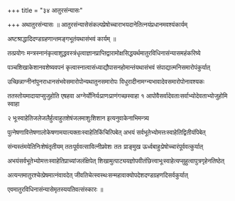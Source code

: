 +++
title = "३४ आतुरसंन्यासः"

+++
अथातुरसंन्यासः ॥ आतुरसंन्यासेसंकल्पप्रेषोच्चाराभयदानेतित्नयंप्रधानमवश्यंकार्यम्

अष्टश्राद्धादिदण्डग्रहणान्तमङ्गभूतंयथासंभवं कार्यम् ॥

तत्प्रयोगः मन्त्रस्नानंकृत्वाशुद्धवस्त्रंधृत्वाज्ञानप्राप्तिद्वारामोक्षसिद्धयर्थमातुरविधिनासंन्यासमहंकरिष्ये

पञ्चशिखाकेशानवशेष्यवपनं कृत्वास्नात्वासंध्याद्यौपासनहोमान्तंयथासंभवं संपाद्यात्मनिसमारोपंकुर्यात्

उच्छिन्नाग्नीनांपुनराधानसंभवेसमारोपोन्यथातुनसमारोपः विधुरादीनामग्न्यभावादेवसमारोपोनावश्यकः

ततस्तोयमादायाप्सुजुहोति एषहवा अग्नेर्योनिर्यःप्राणःप्राणंगच्छस्वाहा १ आपोवैसर्वादेवताःसर्वाभ्योदेवताभ्योजुहोमि स्वाहा

२ भूःस्वाहेतिजलेजलैर्हुत्वाहुतशेषंजलमाशुःशिशान इत्यनुवाकेनाभिमन्त्र्य

पुत्नेषणावित्तेषणालोकेषणामयात्यक्ताःस्वाहेतिकिंचित्पिबेत् अभयं सर्वभूतेभ्योमत्तःस्वाहेतिद्वितीयंपिबेत्

संन्यस्तंमयेतिनिःशेषंतृतीयम् ततःपूर्ववत्सावित्नीप्रवेशः ततः प्राङ्मुख ऊर्ध्वबाहुःप्रेषोच्चारंपूर्ववत्कुर्यात्

अभयंसर्वभूतेभ्योमत्तःस्वाहेतिप्राच्यांजलंक्षिपेत् शिखामुत्पाट्ययज्ञोपवीतंछित्त्वाभूःस्वाहेत्यप्सुहुत्वापुत्रगृहेनतिष्ठेत्

अत्यन्तमातुरश्चेत्प्रेषमात्नंवावदेत् जीवतिचेत्स्वस्थःसन्महावाक्योपदेशदण्डग्रहणदिसर्वकुर्यात्

एवमातुरविधिनासंन्यासेमृतस्ययतिवत्संस्कारः ॥
